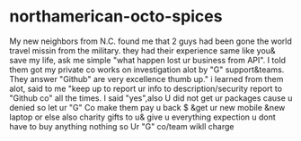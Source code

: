 northamerican-octo-spices
=========================

My new neighbors from N.C. found me that 2 guys had been gone the world travel missin from the military. they had their experience same like you&amp; save my life, ask me simple "what happen lost ur business from API". I told them got my private co works on investigation alot by "G" support&amp;teams. They answer "Github" are very excellence thumb up." i learned from them alot, said to me "keep up to report ur info to description/security report to "Github co" all the times. I said "yes",also U did not get ur packages cause u denied so let ur "G" Co make them pay u back $ &amp;get ur new mobile &amp;new laptop or else also charity gifts to u&amp; give u everything expection u dont have to buy anything nothing so Ur "G" co/team wikll charge
